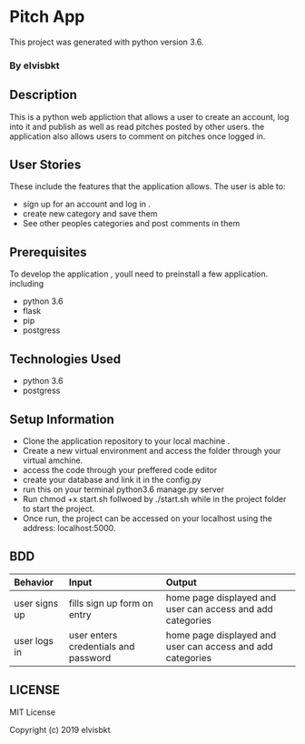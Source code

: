 # Pitch App

This project was generated with python version 3.6.

### By elvisbkt

##  Description
This is a python web appliction that allows a user to create an account, log into it and publish as well as read pitches posted by other users. the application also allows users to comment on pitches once logged in.


## User Stories
These include the features that the application allows.
The user is able to:
* sign up for an account and log in .
* create new category and save them
* See other peoples categories and post comments in them


## Prerequisites
To develop the application , youll need to preinstall a few application. including
* python 3.6
* flask
* pip
* postgress

## Technologies Used
* python 3.6 
* postgress

## Setup Information
* Clone the application repository to your local machine .
* Create a new virtual environment and access the folder through your virtual amchine.
* access the code through your preffered code editor
* create your database and link it in the config.py
* run this on your terminal python3.6 manage.py server
* Run chmod +x start.sh follwoed by ./start.sh while in the project folder to start the project.
* Once run, the project can be accessed on your localhost using the address: localhost:5000.

## BDD
|Behavior |Input |Output |
|:------------| :---------|:--------|
| user signs up | fills sign up form on entry | home page displayed and user can access and add categories|
|user logs in |user enters credentials and password|home page displayed and user can access and add categories|



## LICENSE
MIT License

Copyright (c) 2019 elvisbkt